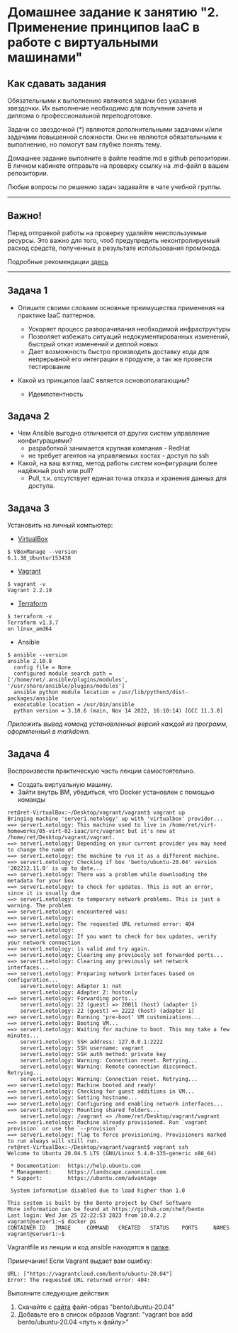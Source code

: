 
# Домашнее задание к занятию "2. Применение принципов IaaC в работе с виртуальными машинами"

## Как сдавать задания

Обязательными к выполнению являются задачи без указания звездочки. Их выполнение необходимо для получения зачета и диплома о профессиональной переподготовке.

Задачи со звездочкой (*) являются дополнительными задачами и/или задачами повышенной сложности. Они не являются обязательными к выполнению, но помогут вам глубже понять тему.

Домашнее задание выполните в файле readme.md в github репозитории. В личном кабинете отправьте на проверку ссылку на .md-файл в вашем репозитории.

Любые вопросы по решению задач задавайте в чате учебной группы.

---


## Важно!

Перед отправкой работы на проверку удаляйте неиспользуемые ресурсы.
Это важно для того, чтоб предупредить неконтролируемый расход средств, полученных в результате использования промокода.

Подробные рекомендации [здесь](https://github.com/netology-code/virt-homeworks/blob/virt-11/r/README.md)

---

## Задача 1

- Опишите своими словами основные преимущества применения на практике IaaC паттернов.
    * Ускоряет процесс разворачивания необходимой инфраструктуры 
    * Позволяет избежать ситуаций недокументированных изменений, быстрый откат изменений и деплой новых
    * Дает возможность быстро производить доставку кода для непрерывной его интеграции в продукте, а так же провести тестирование

- Какой из принципов IaaC является основополагающим?
    * Идемпотентность

## Задача 2

- Чем Ansible выгодно отличается от других систем управление конфигурациями?
    * разработкой занимается крупная компания - RedHat
    * не требует агентов на управляемых хостах - доступ по ssh
- Какой, на ваш взгляд, метод работы систем конфигурации более надёжный push или pull?
    * Pull, т.к. отсутствует единая точка отказа и хранения данных для доступа.

## Задача 3

Установить на личный компьютер:

- [VirtualBox](https://www.virtualbox.org/)
```commandline
$ VBoxManage --version
6.1.38_Ubuntur153438
```
- [Vagrant](https://github.com/netology-code/devops-materials)
```commandline
$ vagrant -v
Vagrant 2.2.19
```
- [Terraform](https://github.com/netology-code/devops-materials/blob/master/README.md)
```commandline
$ terraform -v
Terraform v1.3.7
on linux_amd64
```
- Ansible
```commandline
$ ansible --version
ansible 2.10.8
  config file = None
  configured module search path = ['/home/ret/.ansible/plugins/modules', '/usr/share/ansible/plugins/modules']
  ansible python module location = /usr/lib/python3/dist-packages/ansible
  executable location = /usr/bin/ansible
  python version = 3.10.6 (main, Nov 14 2022, 16:10:14) [GCC 11.3.0]
```

*Приложить вывод команд установленных версий каждой из программ, оформленный в markdown.*

## Задача 4 

Воспроизвести практическую часть лекции самостоятельно.

- Создать виртуальную машину.
- Зайти внутрь ВМ, убедиться, что Docker установлен с помощью команды
```
ret@ret-VirtualBox:~/Desktop/vagrant/vagrant$ vagrant up
Bringing machine 'server1.netology' up with 'virtualbox' provider...
==> server1.netology: This machine used to live in /home/ret/virt-homeworks/05-virt-02-iaac/src/vagrant but it's now at /home/ret/Desktop/vagrant/vagrant.
==> server1.netology: Depending on your current provider you may need to change the name of
==> server1.netology: the machine to run it as a different machine.
==> server1.netology: Checking if box 'bento/ubuntu-20.04' version '202212.11.0' is up to date...
==> server1.netology: There was a problem while downloading the metadata for your box
==> server1.netology: to check for updates. This is not an error, since it is usually due
==> server1.netology: to temporary network problems. This is just a warning. The problem
==> server1.netology: encountered was:
==> server1.netology: 
==> server1.netology: The requested URL returned error: 404
==> server1.netology: 
==> server1.netology: If you want to check for box updates, verify your network connection
==> server1.netology: is valid and try again.
==> server1.netology: Clearing any previously set forwarded ports...
==> server1.netology: Clearing any previously set network interfaces...
==> server1.netology: Preparing network interfaces based on configuration...
    server1.netology: Adapter 1: nat
    server1.netology: Adapter 2: hostonly
==> server1.netology: Forwarding ports...
    server1.netology: 22 (guest) => 20011 (host) (adapter 1)
    server1.netology: 22 (guest) => 2222 (host) (adapter 1)
==> server1.netology: Running 'pre-boot' VM customizations...
==> server1.netology: Booting VM...
==> server1.netology: Waiting for machine to boot. This may take a few minutes...
    server1.netology: SSH address: 127.0.0.1:2222
    server1.netology: SSH username: vagrant
    server1.netology: SSH auth method: private key
    server1.netology: Warning: Connection reset. Retrying...
    server1.netology: Warning: Remote connection disconnect. Retrying...
    server1.netology: Warning: Connection reset. Retrying...
==> server1.netology: Machine booted and ready!
==> server1.netology: Checking for guest additions in VM...
==> server1.netology: Setting hostname...
==> server1.netology: Configuring and enabling network interfaces...
==> server1.netology: Mounting shared folders...
    server1.netology: /vagrant => /home/ret/Desktop/vagrant/vagrant
==> server1.netology: Machine already provisioned. Run `vagrant provision` or use the `--provision`
==> server1.netology: flag to force provisioning. Provisioners marked to run always will still run.
ret@ret-VirtualBox:~/Desktop/vagrant/vagrant$ vagrant ssh
Welcome to Ubuntu 20.04.5 LTS (GNU/Linux 5.4.0-135-generic x86_64)
 
 * Documentation:  https://help.ubuntu.com
 * Management:     https://landscape.canonical.com
 * Support:        https://ubuntu.com/advantage
 
 System information disabled due to load higher than 1.0
 
This system is built by the Bento project by Chef Software
More information can be found at https://github.com/chef/bento
Last login: Wed Jan 25 22:22:53 2023 from 10.0.2.2
vagrant@server1:~$ docker ps
CONTAINER ID   IMAGE     COMMAND   CREATED   STATUS    PORTS     NAMES
vagrant@server1:~$ 
```
Vagrantfile из лекции  и код ansible находятся в [папке](https://github.com/netology-code/virt-homeworks/tree/virt-11/05-virt-02-iaac/src).

Примечание! Если Vagrant выдает вам ошибку:
```
URL: ["https://vagrantcloud.com/bento/ubuntu-20.04"]     
Error: The requested URL returned error: 404:
```

Выполните следующие действия:
1. Скачайте с [сайта](https://app.vagrantup.com/bento/boxes/ubuntu-20.04) файл-образ "bento/ubuntu-20.04"
2. Добавьте его в список образов Vagrant: "vagrant box add bento/ubuntu-20.04 <путь к файлу>"

